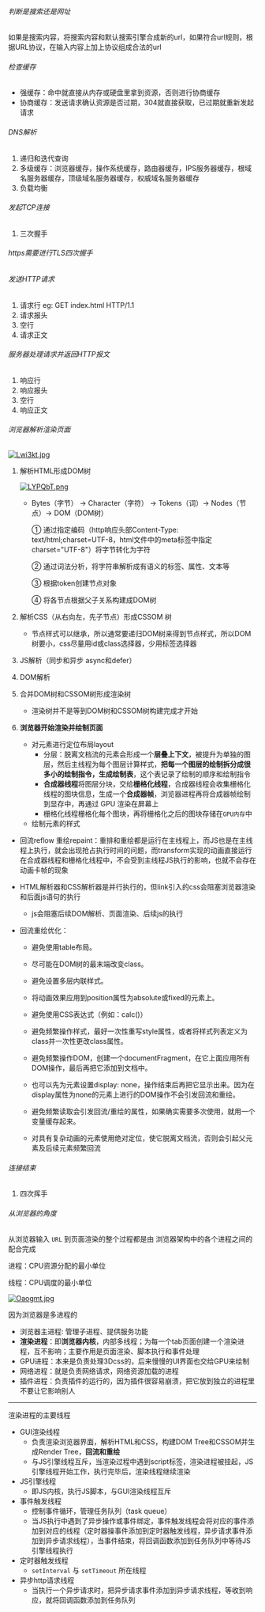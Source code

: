 ###### 判断是搜索还是网址

如果是搜索内容，将搜索内容和默认搜索引擎合成新的url，如果符合url规则，根据URL协议，在输入内容上加上协议组成合法的url

###### 检查缓存

- 强缓存：命中就直接从内存或硬盘里拿到资源，否则进行协商缓存
- 协商缓存：发送请求确认资源是否过期，304就直接获取，已过期就重新发起请求

###### DNS解析

1. 递归和迭代查询
2. 多级缓存：浏览器缓存，操作系统缓存，路由器缓存，IPS服务器缓存，根域名服务器缓存，顶级域名服务器缓存，权威域名服务器缓存
3. 负载均衡

###### 发起TCP连接

1. 三次握手

###### https需要进行TLS四次握手

###### 发送HTTP请求

1. 请求行    eg: GET index.html HTTP/1.1
2. 请求报头
3. 空行
4. 请求正文

###### 服务器处理请求并返回HTTP报文

1. 响应行
2. 响应报头
3. 空行
4. 响应正文

###### 浏览器解析渲染页面

[![Lwi3kt.jpg](https://s1.ax1x.com/2022/04/18/Lwi3kt.jpg)](https://imgtu.com/i/Lwi3kt)

1. 解析HTML形成DOM树

   [![LYPQbT.png](https://s1.ax1x.com/2022/04/16/LYPQbT.png)](https://imgtu.com/i/LYPQbT)

   - Bytes（字节） -> Character（字符） -> Tokens（词）-> Nodes（节点）-> DOM（DOM树）

     ① 通过指定编码（http响应头部Content-Type: text/html;charset=UTF-8，html文件中的meta标签中指定charset="UTF-8"）将字节转化为字符

     ② 通过词法分析，将字符串解析成有语义的标签、属性、文本等

     ③ 根据token创建节点对象

     ④ 将各节点根据父子关系构建成DOM树

2. 解析CSS（从右向左，先子节点）形成CSSOM 树

   - 节点样式可以继承，所以通常要递归DOM树来得到节点样式，所以DOM树要小，css尽量用id或class选择器，少用标签选择器

3. JS解析（同步和异步 async和defer）

4. DOM解析

5. 合并DOM树和CSSOM树形成渲染树

   - 渲染树并不是等到DOM树和CSSOM树构建完成才开始

6. **浏览器开始渲染并绘制页面**

   - 对元素进行定位布局layout
     - 分层：脱离文档流的元素会形成一个**层叠上下文**，被提升为单独的图层，然后主线程为每个图层计算样式，**把每一个图层的绘制拆分成很多小的绘制指令，生成绘制表**，这个表记录了绘制的顺序和绘制指令
     - **合成器线程**将图层分块，交给**栅格化线程**，合成器线程会收集栅格化线程的图块信息，生成一个**合成器帧**，浏览器进程再将合成器帧绘制到显存中，再通过 GPU 渲染在屏幕上
     - 栅格化线程栅格化每个图块，再将栅格化之后的图块存储在`GPU内存`中
   - 绘制元素的样式

- 回流reflow 重绘repaint：重排和重绘都是运行在主线程上，而JS也是在主线程上执行，就会出现抢占执行时间的问题，而transform实现的动画直接运行在合成器线程和栅格化线程中，不会受到主线程JS执行的影响，也就不会存在动画卡帧的现象

- HTML解析器和CSS解析器是并行执行的，但link引入的css会阻塞浏览器渲染和后面js语句的执行
  - js会阻塞后续DOM解析、页面渲染、后续js的执行
  
- 回流重绘优化：

  - 避免使用table布局。
  - 尽可能在DOM树的最末端改变class。
  
  - 避免设置多层内联样式。
  - 将动画效果应用到position属性为absolute或fixed的元素上。
  
  - 避免使用CSS表达式（例如：calc()）
  - 避免频繁操作样式，最好一次性重写style属性，或者将样式列表定义为class并一次性更改class属性。
  
  - 避免频繁操作DOM，创建一个documentFragment，在它上面应用所有DOM操作，最后再把它添加到文档中。
  - 也可以先为元素设置display: none，操作结束后再把它显示出来。因为在display属性为none的元素上进行的DOM操作不会引发回流和重绘。
  
  - 避免频繁读取会引发回流/重绘的属性，如果确实需要多次使用，就用一个变量缓存起来。
  - 对具有复杂动画的元素使用绝对定位，使它脱离文档流，否则会引起父元素及后续元素频繁回流

###### 连接结束

1. 四次挥手

###### 从浏览器的角度

从浏览器输入 `URL` 到页面渲染的整个过程都是由 浏览器架构中的各个进程之间的配合完成

进程：CPU资源分配的最小单位

线程：CPU调度的最小单位

[![Oaogmt.jpg](https://s1.ax1x.com/2022/05/11/Oaogmt.jpg)](https://imgtu.com/i/Oaogmt)

因为浏览器是多进程的

- 浏览器主进程: 管理子进程、提供服务功能
- **渲染进程**：即**浏览器内核**，内部多线程；为每一个tab页面创建一个渲染进程，互不影响；主要作用是页面渲染、脚本执行和事件处理
- GPU进程：本来是负责处理3Dcss的，后来慢慢的UI界面也交给GPU来绘制
- 网络进程：就是负责网络请求，网络资源加载的进程
- 插件进程：负责插件的运行的，因为插件很容易崩溃，把它放到独立的进程里不要让它影响别人

***

渲染进程的主要线程

- GUI渲染线程
  - 负责渲染浏览器界面，解析HTML和CSS，构建DOM Tree和CSSOM并生成Render Tree，**回流和重绘**
  - 与JS引擎线程互斥，当渲染过程中遇到script标签，渲染进程被挂起，JS引擎线程开始工作，执行完毕后，渲染线程继续渲染
- JS引擎线程
  - 即JS内核，执行JS脚本，与GUI渲染线程互斥
- 事件触发线程
  - 控制事件循环，管理任务队列（task queue）
  - 当JS执行中遇到了异步操作或事件绑定，事件触发线程会将对应的事件添加到对应的线程（定时器操事件添加到定时器触发线程，异步请求事件添加到异步请求线程），当事件结束，将回调函数添加到任务队列中等待JS引擎线程执行
- 定时器触发线程
  - `setInterval` 与 `setTimeout` 所在线程
- 异步http请求线程
  - 当执行一个异步请求时，把异步请求事件添加到异步请求线程，等收到响应，就将回调函数添加到任务队列
